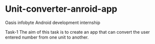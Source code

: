 # Unit-converter-anroid-app
Oasis infobyte Android development internship 

Task-1 
The aim of this task is to create an app that can convert the user entered number from one unit to another.
